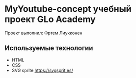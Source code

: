 # MyYoutube-concept учебный проект GLo Academy
Проект выполнил: Фртем Лиукконeн
## Используемые технологии
- HTML
- CSS 
- SVG sprite  https://svgsprit.es/
